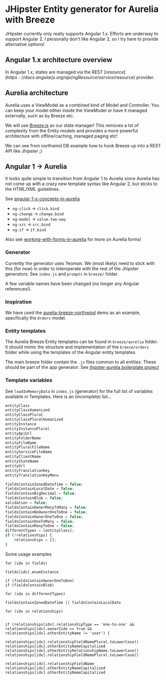 # JHipster Entity generator for Aurelia with Breeze

JHipster currently only really supports Angular 1.x. Efforts are underway to support Angular 2.
I personally don't like Angular 2, so I try here to provide alternative options!

## Angular 1.x architecture overview

In Angular 1.x, states are managed via the REST [$resource](https://docs.angularjs.org/api/ngResource/service/$resource) provider. 

## Aurelia architecture

Aurelia uses a ViewModel as a combined kind of Model and Controller. You can keep your model either inside the ViewModel 
or have it managed externally, such as by Breeze etc.

We will use [Breeze.js](breezejs.com) as our state manager! This removes a lot of complexity from the Entity models and provides
a more powerful architecture with offline/caching, managed paging etc! 

We can see from northwind DB example how to hook Breeze up into a REST API like Jhipster ;)

## Angular 1 -> Aurelia

It looks quite simple to transition from Angular 1 to Aurelia since Aurelia has not come up with a crazy new template syntax like Angular 2,
but sticks to the HTML/XML guidelines.

See [angular-1-x-concepts-in-aurelia](http://ilikekillnerds.com/2015/10/angular-1-x-concepts-in-aurelia/)

- `ng-click` -> `click.bind`
- `ng-change` -> `change.bind`
- `ng-model` -> `value.two-way`
- `ng-src` -> `src.bind` 
- `ng-if` -> `if.bind`

Also see [working-with-forms-in-aurelia](http://ilikekillnerds.com/2015/10/working-with-forms-in-aurelia/) for more on Aurelia forms!

### Generator

Currently the generator uses Yeoman. We (most likely) need to stick with this (for now) in order to interoperate with the rest
of the Jhipster generators. See `index.js` and `prompts` in `breeze/` folder.

A few variable names have been changed (no longer any Angular references!). 

### Inspiration

We have used the [aurelia-breeze-northwind](https://github.com/jdanyow/aurelia-breeze-northwind) demo as an example, specifically
the `Orders` model.

### Entity templates

The Aurelia Breeze Entity templates can be found in `breeze/aurelia` folder. 
It should mimic the structure and implementation of the `breeze/orders` folder while using the templates of the Angular entity templates.

The main breeze folder contain the `.js` files common to all entities. These should be part of the app generator.
See [jhipster-aurelia boilerplate project](https://github.com/kristianmandrup/jhipster-aurelia-boilerplate) 

### Template variables 

See `loadInMemoryData` in `index.js` (generator) for the full list of variables available in Templates.
Here is an (incomplete) list...

```js
entityClass
entityClassHumanized
entityClassPlural
entityClassPluralHumanized
entityInstance
entityInstancePlural
entityApiUrl
entityFolderName
entityFileName
entityPluralFileName
entityServiceFileName
entityClientName
entityStateName
entityUrl
entityTranslationKey
entityTranslationKeyMenu

fieldsContainZonedDateTime = false;
fieldsContainLocalDate = false;
fieldsContainBigDecimal = false;
fieldsContainBlob = false;
validation = false;
fieldsContainOwnerManyToMany = false;
fieldsContainNoOwnerOneToOne = false;
fieldsContainOwnerOneToOne = false;
fieldsContainOneToMany = false;
fieldsContainManyToOne = false;
differentTypes = [entityClass];
if (!relationships) {
    relationships = [];
}
```            

Some usage examples

```
for (idx in fields)

fields[idx].enumInstance

if (fieldsContainOwnerOneToOne) 
if (fieldsContainBlob) 

for (idx in differentTypes)

fieldsContainZonedDateTime || fieldsContainLocalDate

for (idx in relationships)


if (relationships[idx].relationshipType == 'one-to-one' && 
relationships[idx].ownerSide == true && 
relationships[idx].otherEntityName != 'user') {

relationships[idx].relationshipFieldNamePlural.toLowerCase()
relationships[idx].otherEntityNameCapitalized 
relationships[idx].otherEntityRelationshipName.toLowerCase()
relationships[idx].relationshipFieldNamePlural.toLowerCase()

relationships[idx].relationshipFieldName 
relationships[idx].otherEntityNameCapitalized
relationships[idx].otherEntityNameCapitalized

```